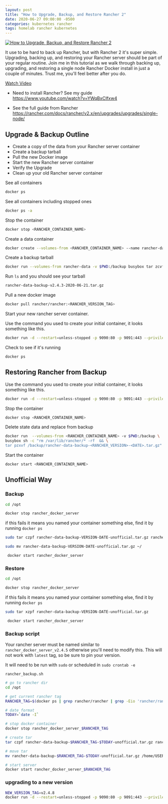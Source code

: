 ```yaml
---
layout: post
title: "How to Upgrade, Backup, and Restore Rancher 2"
date: 2020-06-27 09:00:00 -0500
categories: kubernetes rancher
tags: homelab rancher kubernetes
---
```


[![How to Upgrade, Backup, and Restore Rancher 2](https://img.youtube.com/vi/YWqBxCIfxw4/0.jpg)](https://www.youtube.com/watch?v=YWqBxCIfxw4 "How to Upgrade, Backup, and Restore Rancher 2")

It use to be hard to back up Rancher, but with Rancher 2 it's super simple.  Upgrading, backing up, and restoring your Rancher server should be part of your regular routine.  Join me in this tutorial as we walk through backing up, upgrading, and restoring a single node Rancher Docker install in just a couple of minutes.  Trust me, you'll feel better after you do.

[Watch Video](https://www.youtube.com/watch?v=YWqBxCIfxw4)



* Need to install Rancher?  See my guide https://www.youtube.com/watch?v=YWqBxCIfxw4

* See the full guide from Rancher https://rancher.com/docs/rancher/v2.x/en/upgrades/upgrades/single-node/

## Upgrade & Backup Outline

* Create a copy of the data from your Rancher server container
* Create a backup tarball
* Pull the new Docker image
* Start the new Rancher server container
* Verify the Upgrade
* Clean up your old Rancher server container


See all containers

```bash
docker ps
```


See all containers including stopped ones

```bash
docker ps -a
```


Stop the container

```bash
docker stop <RANCHER_CONTAINER_NAME>
```

Create a data container

```bash
docker create --volumes-from <RANCHER_CONTAINER_NAME> --name rancher-data rancher/rancher:<RANCHER_CONTAINER_TAG>
```

Create a backup tarball

```bash
docker run --volumes-from rancher-data -v $PWD:/backup busybox tar zcvf /backup/rancher-data-backup-<RANCHER_VERSION>-<DATE>.tar.gz /var/lib/rancher
```

Run `ls` and you should see your tarball

```bash
rancher-data-backup-v2.4.3-2020-06-21.tar.gz
```


Pull a new docker image

```bash
docker pull rancher/rancher:<RANCHER_VERSION_TAG>
```

Start your new rancher server container.

Use the command you used to create your initial container, it looks something like this.

```bash
docker run -d --restart=unless-stopped -p 9090:80 -p 9091:443 --privileged -v /opt/rancher:/var/lib/rancher --name=rancher_docker_server rancher/rancher:<RANCHER_VERSION>
```

Check to see if it's running

```bash
docker ps
```

## Restoring Rancher from Backup

Use the command you used to create your initial container, it looks something like this.

```bash
docker run -d --restart=unless-stopped -p 9090:80 -p 9091:443 --privileged -v /opt/rancher:/var/lib/rancher --name=rancher_docker_server rancher/rancher:<RANCHER_VERSION>
```

Stop the container

```bash
docker stop <RANCHER_CONTAINER_NAME>
```

Delete state data and replace from backup

```bash
docker run  --volumes-from <RANCHER_CONTAINER_NAME> -v $PWD:/backup \
busybox sh -c "rm /var/lib/rancher/* -rf  && \
tar pzxvf /backup/rancher-data-backup-<RANCHER_VERSION>-<DATE>.tar.gz"
```

Start the container

```bash
docker start <RANCHER_CONTAINER_NAME>
```





## Unofficial Way


### Backup

```bash
cd /opt
```

```bash
docker stop rancher_docker_server
```

if this fails it means you named your container something else, find it by running `docker ps`

```bash
sudo tar czpf rancher-data-backup-VERSION-DATE-unofficial.tar.gz rancher
```

```bash
sudo mv rancher-data-backup-VERSION-DATE-unofficial.tar.gz ~/
```

```bash
 docker start rancher_docker_server
```

### Restore


```bash
cd /opt
```

```bash
docker stop rancher_docker_server
```

if this fails it means you named your container something else, find it by running `docker ps`

```bash
sudo tar xzpf rancher-data-backup-VERSION-DATE-unofficial.tar.gz 
```

```bash
 docker start rancher_docker_server
```


### Backup script

Your rancher server must be named similar to `rancher_docker_server_v2.4.5` otherwise you'll need to modify this.
This will not work with `latest` tag, so be sure to pin your version.

It will need to be run with `sudo` or scheduled in `sudo crontab -e`

`rancher_backup.sh`

```bash
# go to rancher dir
cd /opt

# get current rancher tag
RANCHER_TAG=$(docker ps | grep rancher/rancher | grep -Eio 'rancher/rancher:.{0,6}' | sed 's/rancher\/rancher://g')

# date format
TODAY=`date -I`

# stop docker container
docker stop rancher_docker_server_$RANCHER_TAG

# create tar
tar czpf rancher-data-backup-$RANCHER_TAG-$TODAY-unofficial.tar.gz rancher

# move tar
mv rancher-data-backup-$RANCHER_TAG-$TODAY-unofficial.tar.gz /home/USERNAME/backups/rancher_backups/

# start server
docker start rancher_docker_server_$RANCHER_TAG

```


### upgrading to a new version

```bash
NEW_VERSION_TAG=v2.4.8
docker run -d --restart=unless-stopped -p 9090:80 -p 9091:443 --privileged -v /opt/rancher:/var/lib/rancher --name=rancher_docker_server_$NEW_VERSION_TAG rancher/rancher:$NEW_VERSION_TAG
```